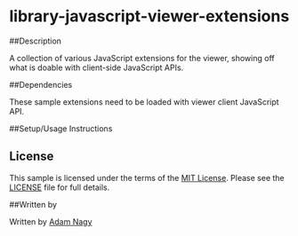 # library-javascript-viewer-extensions

##Description

A collection of various JavaScript extensions for the viewer, showing off what is doable with client-side JavaScript APIs.

##Dependencies

These sample extensions need to be loaded with viewer client JavaScript API. 

##Setup/Usage Instructions



## License

This sample is licensed under the terms of the [MIT License](http://opensource.org/licenses/MIT). Please see the [LICENSE](LICENSE) file for full details.

##Written by 

Written by [Adam Nagy](http://adndevblog.typepad.com/cloud_and_mobile/adam-nagy.html)   




